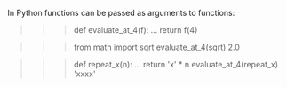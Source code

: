 In Python functions can be passed as arguments to functions:

>>> def evaluate_at_4(f):
...     return f(4)

>>> from math import sqrt
>>> evaluate_at_4(sqrt)
2.0

>>> def repeat_x(n):
...     return 'x' * n
>>> evaluate_at_4(repeat_x)
'xxxx'

